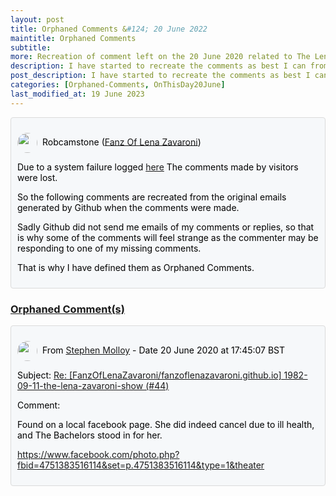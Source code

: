 ```yaml
---
layout: post
title: Orphaned Comments &#124; 20 June 2022
maintitle: Orphaned Comments
subtitle: 
more: Recreation of comment left on the 20 June 2020 related to The Lena Zavaroni Show dated 11 September 1982
description: I have started to recreate the comments as best I can from the email versions of the comments I have.
post_description: I have started to recreate the comments as best I can from the email versions of the comments I have.
categories: [Orphaned-Comments, OnThisDay20June]
last_modified_at: 19 June 2023
---
```


<div class="discussions">
<p><img src="https://avatars.githubusercontent.com/u/54239649" class="shape"/>Robcamstone (<a class="link" href="https://github.com/FanzOfLenaZavaroni">Fanz Of Lena Zavaroni</a>)</p>
<p>Due to a system failure logged <a class="link" href="https://github.com/FanzOfLenaZavaroni/fanzoflenazavaroni.github.io/discussions/2">here</a> The comments made by visitors were lost.</p>
<p>So the following comments are recreated from the original emails generated by Github when the comments were made.</p>
<p>Sadly Github did not send me emails of my comments or replies, so that is why some of the comments will feel strange as the commenter may be responding to one of my missing comments.</p>
<p>That is why I have defined them as Orphaned Comments.</p>
</div>

<h3 id="orphaned"><a href="#orphaned">Orphaned Comment(s)</a></h3>

<div class="discussions">
<p><img src="https://avatars.githubusercontent.com/u/54290841" class="shape"/>From <a class="link" href="https://github.com/StephenMolloy1">Stephen Molloy</a> - Date 20 June 2020 at 17:45:07 BST</p>
<p>Subject: <a class="link" href="/1982-09-11-the-lena-zavaroni-show/">Re: [FanzOfLenaZavaroni/fanzoflenazavaroni.github.io] 1982-09-11-the-lena-zavaroni-show (#44)</a></p>
<p>Comment:</p>
<p>Found on a local facebook page. She did indeed cancel due to ill health, and The Bachelors stood in for her.</p>
<p><a href="https://www.facebook.com/photo.php?fbid=4751383516114&set=p.4751383516114&type=1&theater">https://www.facebook.com/photo.php?fbid=4751383516114&set=p.4751383516114&type=1&theater</a></p>
</div>

<style>
.discussions {background-color:#f6f8fa; color:#000; padding: 10px; border-radius: 0.25rem; border-style: solid; border-color: #DBDBDB; border-width: 1px;}

.shape {
    background-color: var(--color-avatar-bg);
    border-radius: 50%;
    box-shadow: 0 0 0 1px var(--color-avatar-border);
    display: inline-block;
    flex-shrink: 0;
    line-height: 1;
    overflow: hidden;
    vertical-align: middle;
    width:32px;
    margin: 0px 8px 0px 0px;
}
</style>

